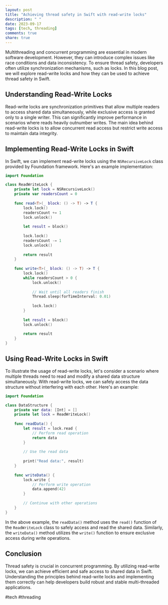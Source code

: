 ```yaml
---
layout: post
title: "Achieving thread safety in Swift with read-write locks"
description: " "
date: 2023-09-17
tags: [tech, threading]
comments: true
share: true
---
```


Multithreading and concurrent programming are essential in modern software development. However, they can introduce complex issues like race conditions and data inconsistency. To ensure thread safety, developers often utilize synchronization mechanisms, such as locks. In this blog post, we will explore read-write locks and how they can be used to achieve thread safety in Swift.

## Understanding Read-Write Locks

Read-write locks are synchronization primitives that allow multiple readers to access shared data simultaneously, while exclusive access is granted only to a single writer. This can significantly improve performance in scenarios where reads heavily outnumber writes. The main idea behind read-write locks is to allow concurrent read access but restrict write access to maintain data integrity.

## Implementing Read-Write Locks in Swift

In Swift, we can implement read-write locks using the `NSRecursiveLock` class provided by Foundation framework. Here's an example implementation:

```swift
import Foundation

class ReadWriteLock {
    private let lock = NSRecursiveLock()
    private var readersCount = 0
    
    func read<T>(_ block: () -> T) -> T {
        lock.lock()
        readersCount += 1
        lock.unlock()
        
        let result = block()
        
        lock.lock()
        readersCount -= 1
        lock.unlock()
        
        return result
    }
    
    func write<T>(_ block: () -> T) -> T {
        lock.lock()
        while readersCount > 0 {
            lock.unlock()
            
            // Wait until all readers finish
            Thread.sleep(forTimeInterval: 0.01)
            
            lock.lock()
        }
        
        let result = block()
        lock.unlock()
        
        return result
    }
}
```

## Using Read-Write Locks in Swift

To illustrate the usage of read-write locks, let's consider a scenario where multiple threads need to read and modify a shared data structure simultaneously. With read-write locks, we can safely access the data structure without interfering with each other. Here's an example:

```swift
import Foundation

class DataStructure {
    private var data: [Int] = []
    private let lock = ReadWriteLock()
    
    func readData() {
        let result = lock.read {
            // Perform read operation
            return data
        }
        
        // Use the read data
        
        print("Read data:", result)
    }
    
    func writeData() {
        lock.write {
            // Perform write operation
            data.append(42)
        }
        
        // Continue with other operations
    }
}
```

In the above example, the `readData()` method uses the `read()` function of the `ReadWriteLock` class to safely access and read the shared data. Similarly, the `writeData()` method utilizes the `write()` function to ensure exclusive access during write operations.

## Conclusion

Thread safety is crucial in concurrent programming. By utilizing read-write locks, we can achieve efficient and safe access to shared data in Swift. Understanding the principles behind read-write locks and implementing them correctly can help developers build robust and stable multi-threaded applications.

#tech #threading